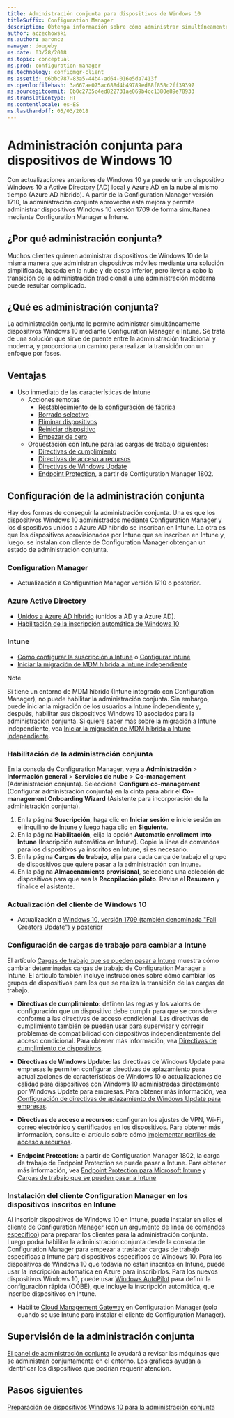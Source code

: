 ```yaml
---
title: Administración conjunta para dispositivos de Windows 10
titleSuffix: Configuration Manager
description: Obtenga información sobre cómo administrar simultáneamente dispositivos Windows 10 mediante Configuration Manager y Microsoft Intune.
author: aczechowski
ms.author: aaroncz
manager: dougeby
ms.date: 03/28/2018
ms.topic: conceptual
ms.prod: configuration-manager
ms.technology: configmgr-client
ms.assetid: d6bbc787-83a5-44b4-ad64-016e5da7413f
ms.openlocfilehash: 3a667ae075ac688d4b49789ed88f858c2ff39397
ms.sourcegitcommit: 0b0c2735c4ed822731ae069b4cc1380e89e78933
ms.translationtype: HT
ms.contentlocale: es-ES
ms.lasthandoff: 05/03/2018
---
```

# <a name="co-management-for-windows-10-devices"></a>Administración conjunta para dispositivos de Windows 10    
 Con actualizaciones anteriores de Windows 10 ya puede unir un dispositivo Windows 10 a Active Directory (AD) local y Azure AD en la nube al mismo tiempo (Azure AD híbrido). A partir de la Configuration Manager versión 1710, la administración conjunta aprovecha esta mejora y permite administrar dispositivos Windows 10 versión 1709 de forma simultánea mediante Configuration Manager e Intune. <!-- 1350871 -->
## <a name="why-co-management"></a>¿Por qué administración conjunta?
Muchos clientes quieren administrar dispositivos de Windows 10 de la misma manera que administran dispositivos móviles mediante una solución simplificada, basada en la nube y de costo inferior, pero llevar a cabo la transición de la administración tradicional a una administración moderna puede resultar complicado.  
## <a name="what-is-co-management"></a>¿Qué es administración conjunta?
La administración conjunta le permite administrar simultáneamente dispositivos Windows 10 mediante Configuration Manager e Intune. Se trata de una solución que sirve de puente entre la administración tradicional y moderna, y proporciona un camino para realizar la transición con un enfoque por fases.

## <a name="benefits"></a>Ventajas 
- Uso inmediato de las características de Intune 
    - Acciones remotas
        - [Restablecimiento de la configuración de fábrica](https://docs.microsoft.com/intune/devices-wipe#factory-reset)
        - [Borrado selectivo](https://docs.microsoft.com/intune/apps-selective-wipe)
        - [Eliminar dispositivos](https://docs.microsoft.com/intune/devices-wipe#delete-devices-from-the-azure-active-directory-portal)
        - [Reiniciar dispositivo](https://docs.microsoft.com/intune/device-restart)
        - [Empezar de cero](https://docs.microsoft.com/intune/device-fresh-start)
    - Orquestación con Intune para las cargas de trabajo siguientes:
        - [Directivas de cumplimiento](https://docs.microsoft.com/intune/device-compliance-get-started)
        - [Directivas de acceso a recursos](https://docs.microsoft.com/intune/device-profiles)
        - [Directivas de Windows Update](https://docs.microsoft.com/intune/windows-update-for-business-configure)
        - [Endpoint Protection](https://docs.microsoft.com/en-us/intune/endpoint-protection-windows-10), a partir de Configuration Manager 1802. <!-- 1357365 -->
    
## <a name="how-to-configure-co-management"></a>Configuración de la administración conjunta
Hay dos formas de conseguir la administración conjunta. Una es que los dispositivos Windows 10 administrados mediante Configuration Manager y los dispositivos unidos a Azure AD híbrido se inscriban en Intune. La otra es que los dispositivos aprovisionados por Intune que se inscriben en Intune y, luego, se instalan con cliente de Configuration Manager obtengan un estado de administración conjunta.

### <a name="configuration-manager"></a>**Configuration Manager**
 -  Actualización a Configuration Manager versión 1710 o posterior.


### <a name="azure-active-directory"></a>**Azure Active Directory**
  - [Unidos a Azure AD híbrido](https://docs.microsoft.com/azure/active-directory/device-management-hybrid-azuread-joined-devices-setup) (unidos a AD y a Azure AD).
  - [Habilitación de la inscripción automática de Windows 10](https://docs.microsoft.com/intune/windows-enroll)


### <a name="intune"></a>**Intune**
 - [Cómo configurar la suscripción a Intune](/sccm/mdm/deploy-use/configure-intune-subscription) o [Configurar Intune](/intune/setup-steps)  
 - [Iniciar la migración de MDM híbrida a Intune independiente](/sccm/mdm/deploy-use/migrate-hybridmdm-to-intunesa)  

> [!Note]  
> Si tiene un entorno de MDM híbrido (Intune integrado con Configuration Manager), no puede habilitar la administración conjunta. Sin embargo, puede iniciar la migración de los usuarios a Intune independiente y, después, habilitar sus dispositivos Windows 10 asociados para la administración conjunta. Si quiere saber más sobre la migración a Intune independiente, vea [Iniciar la migración de MDM híbrida a Intune independiente](/sccm/mdm/deploy-use/migrate-hybridmdm-to-intunesa).  


### <a name="enable-co-management"></a>Habilitación de la administración conjunta 
 En la consola de Configuration Manager, vaya a **Administración** > **Información general** > **Servicios de nube** > **Co-management** (Administración conjunta). Seleccione  **Configure co-management** (Configurar administración conjunta) en la cinta para abrir el **Co-management Onboarding Wizard** (Asistente para incorporación de la administración conjunta). 
   
1. En la página **Suscripción**, haga clic en **Iniciar sesión** e inicie sesión en el inquilino de Intune y luego haga clic en **Siguiente**.    
2. En la página **Habilitación**, elija la opción **Automatic enrollment into Intune** (Inscripción automática en Intune). Copie la línea de comandos para los dispositivos ya inscritos en Intune, si es necesario. 
3. En la página **Cargas de trabajo**, elija para cada carga de trabajo el grupo de dispositivos que quiere pasar a la administración con Intune.
4. En la página **Almacenamiento provisional**, seleccione una colección de dispositivos para que sea la **Recopilación piloto**. Revise el **Resumen** y finalice el asistente. 

### <a name="upgrade-windows-10-client"></a>Actualización del cliente de Windows 10
- Actualización a [Windows 10, versión 1709 (también denominada "Fall Creators Update") y posterior](/sccm/osd/deploy-use/manage-windows-as-a-service)

### <a name="configure-workloads-to-switch-to-intune"></a>Configuración de cargas de trabajo para cambiar a Intune 
El artículo [Cargas de trabajo que se pueden pasar a Intune](/sccm/core/clients/manage/co-management-switch-workloads#Workloads-able-to-be-transitioned-to-Intune) muestra cómo cambiar determinadas cargas de trabajo de Configuration Manager a Intune. El artículo también incluye instrucciones sobre cómo cambiar los grupos de dispositivos para los que se realiza la transición de las cargas de trabajo.

- **Directivas de cumplimiento:** definen las reglas y los valores de configuración que un dispositivo debe cumplir para que se considere conforme a las directivas de acceso condicional. Las directivas de cumplimiento también se pueden usar para supervisar y corregir problemas de compatibilidad con dispositivos independientemente del acceso condicional. Para obtener más información, vea [Directivas de cumplimiento de dispositivos](https://docs.microsoft.com/intune/device-compliance-get-started).  

- **Directivas de Windows Update:** las directivas de Windows Update para empresas le permiten configurar directivas de aplazamiento para actualizaciones de características de Windows 10 o actualizaciones de calidad para dispositivos con Windows 10 administradas directamente por Windows Update para empresas. Para obtener más información, vea [Configuración de directivas de aplazamiento de Windows Update para empresas](https://docs.microsoft.com/intune/windows-update-for-business-configure).  

- **Directivas de acceso a recursos:** configuran los ajustes de VPN, Wi-Fi, correo electrónico y certificados en los dispositivos. Para obtener más información, consulte el artículo sobre cómo [implementar perfiles de acceso a recursos](https://docs.microsoft.com/intune/device-profiles).

- **Endpoint Protection:** a partir de Configuration Manager 1802, la carga de trabajo de Endpoint Protection se puede pasar a Intune. Para obtener más información, vea [Endpoint Protection para Microsoft Intune](https://docs.microsoft.com/en-us/intune/endpoint-protection-windows-10) <!-- 1357365 --> y [Cargas de trabajo que se pueden pasar a Intune](/sccm/core/clients/manage/co-management-switch-workloads#Workloads-able-to-be-transitioned-to-Intune)


### <a name="install-configuration-manager-client-to-the-devices-enrolled-in-intune"></a>Instalación del cliente Configuration Manager en los dispositivos inscritos en Intune
Al inscribir dispositivos de Windows 10 en Intune, puede instalar en ellos el cliente de Configuration Manager ([con un argumento de línea de comandos específico](/sccm/core/clients/manage/co-management-prepare#command-line-to-install-configuration-manager-client)) para preparar los clientes para la administración conjunta. Luego podrá habilitar la administración conjunta desde la consola de Configuration Manager para empezar a trasladar cargas de trabajo específicas a Intune para dispositivos específicos de Windows 10.
Para los dispositivos de Windows 10 que todavía no están inscritos en Intune, puede usar la inscripción automática en Azure para inscribirlos. Para los nuevos dispositivos Windows 10, puede usar [Windows AutoPilot](https://docs.microsoft.com/intune/enrollment-autopilot) para definir la configuración rápida (OOBE), que incluye la inscripción automática, que inscribe dispositivos en Intune.
 - Habilite [Cloud Management Gateway](/sccm/core/clients/manage/manage-clients-internet#cloud-management-gateway) en Configuration Manager (solo cuando se use Intune para instalar el cliente de Configuration Manager).

## <a name="monitor-co-management"></a>Supervisión de la administración conjunta
[El panel de administración conjunta](/sccm/core/clients/manage/co-management-dashboard) le ayudará a revisar las máquinas que se administran conjuntamente en el entorno. Los gráficos ayudan a identificar los dispositivos que podrían requerir atención.


## <a name="next-steps"></a>Pasos siguientes
[Preparación de dispositivos Windows 10 para la administración conjunta](co-management-prepare.md)
